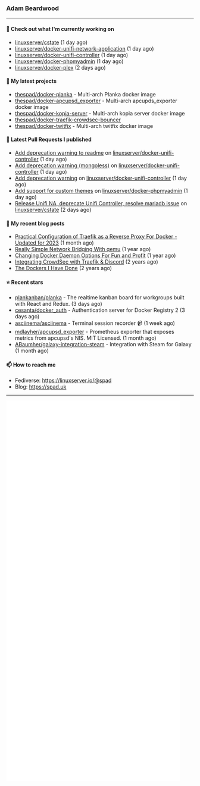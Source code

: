 ### Adam Beardwood
---
#### 👷 Check out what I'm currently working on

- [linuxserver/cstate](https://github.com/linuxserver/cstate) (1 day ago)
- [linuxserver/docker-unifi-network-application](https://github.com/linuxserver/docker-unifi-network-application) (1 day ago)
- [linuxserver/docker-unifi-controller](https://github.com/linuxserver/docker-unifi-controller) (1 day ago)
- [linuxserver/docker-phpmyadmin](https://github.com/linuxserver/docker-phpmyadmin) (1 day ago)
- [linuxserver/docker-plex](https://github.com/linuxserver/docker-plex) (2 days ago)

#### 🌱 My latest projects

- [thespad/docker-planka](https://github.com/thespad/docker-planka) - Multi-arch Planka docker image
- [thespad/docker-apcupsd_exporter](https://github.com/thespad/docker-apcupsd_exporter) - Multi-arch apcupds_exporter docker image
- [thespad/docker-kopia-server](https://github.com/thespad/docker-kopia-server) - Multi-arch kopia server docker image 
- [thespad/docker-traefik-crowdsec-bouncer](https://github.com/thespad/docker-traefik-crowdsec-bouncer)
- [thespad/docker-twitfix](https://github.com/thespad/docker-twitfix) - Multi-arch twitfix docker image

#### 🔨 Latest Pull Requests I published

- [Add deprecation warning to readme](https://github.com/linuxserver/docker-unifi-controller/pull/223) on [linuxserver/docker-unifi-controller](https://github.com/linuxserver/docker-unifi-controller) (1 day ago)
- [Add deprecation warning (mongoless)](https://github.com/linuxserver/docker-unifi-controller/pull/222) on [linuxserver/docker-unifi-controller](https://github.com/linuxserver/docker-unifi-controller) (1 day ago)
- [Add deprecation warning](https://github.com/linuxserver/docker-unifi-controller/pull/221) on [linuxserver/docker-unifi-controller](https://github.com/linuxserver/docker-unifi-controller) (1 day ago)
- [Add support for custom themes](https://github.com/linuxserver/docker-phpmyadmin/pull/30) on [linuxserver/docker-phpmyadmin](https://github.com/linuxserver/docker-phpmyadmin) (1 day ago)
- [Release Unifi NA, deprecate Unifi Controller, resolve mariadb issue](https://github.com/linuxserver/cstate/pull/178) on [linuxserver/cstate](https://github.com/linuxserver/cstate) (2 days ago)

#### 📜 My recent blog posts

- [Practical Configuration of Traefik as a Reverse Proxy For Docker - Updated for 2023](https://spad.uk/practical-configuration-of-traefik-as-a-reverse-proxy-for-docker-updated-for-2023/) (1 month ago)
- [Really Simple Network Bridging With qemu](https://spad.uk/really-simple-network-bridging-with-qemu/) (1 year ago)
- [Changing Docker Daemon Options For Fun and Profit](https://spad.uk/changing-docker-daemon-options-for-fun-and-profit/) (1 year ago)
- [Integrating CrowdSec with Traefik &amp; Discord](https://spad.uk/integrating-crowdsec-with-traefik-discord/) (2 years ago)
- [The Dockers I Have Done](https://spad.uk/the-dockers-ive-done/) (2 years ago)

#### ⭐ Recent stars

- [plankanban/planka](https://github.com/plankanban/planka) - The realtime kanban board for workgroups built with React and Redux. (3 days ago)
- [cesanta/docker_auth](https://github.com/cesanta/docker_auth) - Authentication server for Docker Registry 2 (3 days ago)
- [asciinema/asciinema](https://github.com/asciinema/asciinema) - Terminal session recorder 📹 (1 week ago)
- [mdlayher/apcupsd_exporter](https://github.com/mdlayher/apcupsd_exporter) - Prometheus exporter that exposes metrics from apcupsd&#39;s NIS. MIT Licensed. (1 month ago)
- [ABaumher/galaxy-integration-steam](https://github.com/ABaumher/galaxy-integration-steam) - Integration with Steam for Galaxy (1 month ago)

#### 📫 How to reach me
- Fediverse: https://linuxserver.io/@spad
- Blog: https://spad.uk
---
<img src="https://raw.githubusercontent.com/thespad/thespad/main/github-metrics.svg">
